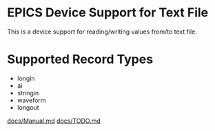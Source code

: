 EPICS Device Support for Text File
==================================

This is a device support for reading/writing values from/to text file.

# Supported Record Types
- longin
- ai
- stringin
- waveform
- longout

[docs/Manual.md](docs/Manual.md)
[docs/TODO.md](docs/TODO.md)
